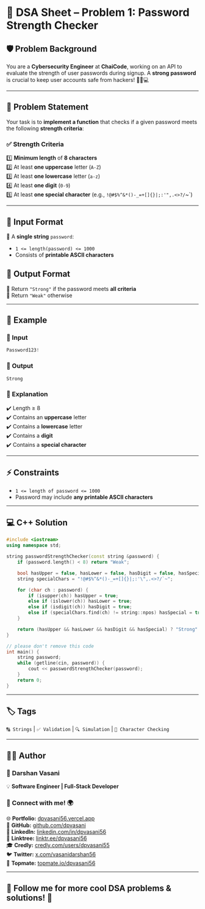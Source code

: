 # 🔐 DSA Sheet – Problem 1: Password Strength Checker

## 🛡️ Problem Background  

You are a **Cybersecurity Engineer** at **ChaiCode**, working on an API to evaluate the strength of user passwords during signup. A **strong password** is crucial to keep user accounts safe from hackers! 🦸‍♂️💻  

---

## 📜 Problem Statement  

Your task is to **implement a function** that checks if a given password meets the following **strength criteria**:  

### ✅ Strength Criteria  

1️⃣ **Minimum length** of **8 characters**  
2️⃣ At least **one uppercase** letter (`A-Z`)  
3️⃣ At least **one lowercase** letter (`a-z`)  
4️⃣ At least **one digit** (`0-9`)  
5️⃣ At least **one special character** (e.g., `!@#$%^&*()-_=+[]{}|;:'",.<>?/`~`)  

---

## 📝 Input Format  

📌 A **single string** `password`:  
- `1 <= length(password) <= 1000`  
- Consists of **printable ASCII characters**  

## 🎯 Output Format  

🔹 Return `"Strong"` if the password meets **all criteria**  
🔹 Return `"Weak"` otherwise  

---

## 📌 Example  

### 🔹 Input  
```cpp
Password123!
```

### 🔹 Output  
```cpp
Strong
```

### 🧐 Explanation  
✔️ Length ≥ 8  
✔️ Contains an **uppercase** letter  
✔️ Contains a **lowercase** letter  
✔️ Contains a **digit**  
✔️ Contains a **special character**  

---

## ⚡ Constraints  

- `1 <= length of password <= 1000`  
- Password may include **any printable ASCII characters**  

---

## 💻 C++ Solution  

```cpp
#include <iostream>
using namespace std;

string passwordStrengthChecker(const string &password) {
    if (password.length() < 8) return "Weak";

    bool hasUpper = false, hasLower = false, hasDigit = false, hasSpecial = false;
    string specialChars = "!@#$%^&*()-_=+[]{}|;:'\",.<>?/`~";

    for (char ch : password) {
        if (isupper(ch)) hasUpper = true;
        else if (islower(ch)) hasLower = true;
        else if (isdigit(ch)) hasDigit = true;
        else if (specialChars.find(ch) != string::npos) hasSpecial = true;
    }

    return (hasUpper && hasLower && hasDigit && hasSpecial) ? "Strong" : "Weak";
}

// please don't remove this code
int main() {
    string password;
    while (getline(cin, password)) {
        cout << passwordStrengthChecker(password);
    }
    return 0;
}
```

---

## 🏷️ Tags  

`🔠 Strings` | `✅ Validation` | `🔍 Simulation` | `🔢 Character Checking`  

---

## 👨‍💻 Author  

### 🚀 **Darshan Vasani**  
💡 **Software Engineer | Full-Stack Developer**  

### 🔗 Connect with me! 🌍  
🌐 **Portfolio:** [dpvasani56.vercel.app](https://dpvasani56.vercel.app/)  
🐙 **GitHub:** [github.com/dpvasani](https://github.com/dpvasani)  
💼 **LinkedIn:** [linkedin.com/in/dpvasani56](https://www.linkedin.com/in/dpvasani56/)  
🌳 **Linktree:** [linktr.ee/dpvasani56](https://linktr.ee/dpvasani56)  
🎓 **Credly:** [credly.com/users/dpvasani55](https://www.credly.com/users/dpvasani55/)  
🐦 **Twitter:** [x.com/vasanidarshan56](https://x.com/vasanidarshan56)  
📢 **Topmate:** [topmate.io/dpvasani56](https://topmate.io/dpvasani56)  

---

🚀 **Follow me for more cool DSA problems & solutions!** 🌟  
--
